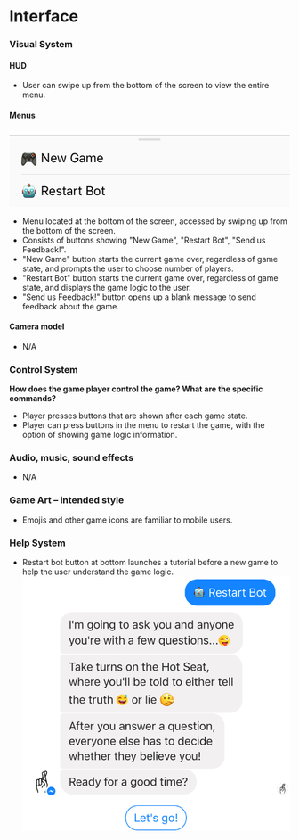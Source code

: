 # Interface

###  Visual System

#### HUD
- User can swipe up from the bottom of the screen to view the entire menu.

####  Menus
![](../img/menu.png)
- Menu located at the bottom of the screen, accessed by swiping up from the bottom of the screen.
- Consists of buttons showing "New Game", "Restart Bot", "Send us Feedback!".
- "New Game" button starts the current game over, regardless of game state, and prompts the user to choose number of players.
- "Restart Bot" button starts the current game over, regardless of game state, and displays the game logic to the user.
- "Send us Feedback!" button opens up a blank message to send feedback about the game.

#### Camera model
- N/A

### Control System
**How does the game player control the game? What are the specific
commands?**
- Player presses buttons that are shown after each game state.
- Player can press buttons in the menu to restart the game, with the option of showing game logic information.

### Audio, music, sound effects
- N/A

### Game Art – intended style
- Emojis and other game icons are familiar to mobile users.

### Help System
- Restart bot button at bottom launches a tutorial before a new game to help the user understand the game logic.
![](../img/restartbot.PNG)
